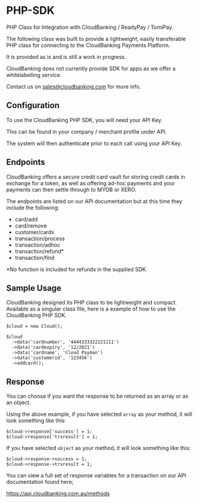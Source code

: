 # PHP-SDK

PHP Class for Integration with CloudBanking / ReadyPay / TomiPay.

The following class was built to provide a lightweight, easily 
transferable PHP class for connecting to the CloudBanking 
Payments Platform.

It is provided as is and is still a work in progress.

CloudBanking does not currently provide SDK for apps as we offer 
a whitelabelling service.

Contact us on sales@cloudbanking.com for more info.


## Configuration

To use the CloudBanking PHP SDK, you will need your API Key.

This can be found in your company / merchant profile under API.

The system will then authenticate prior to each call using your
API Key.


## Endpoints

CloudBanking offers a secure credit card vault for storing credit
cards in exchange for a token, as well as offering ad-hoc payments
and your payments can then settle through to MYOB or XERO.

The endpoints are listed on our API documentation but at this time
they include the following:

- card/add
- card/remove
- customer/cards
- transaction/process
- transaction/adhoc
- transaction/refund*
- transaction/find

*No function is included for refunds in the supplied SDK.

## Sample Usage

CloudBanking designed its PHP class to be lightweight and compact.
Available as a singular class file, here is a example of how to
use the CloudBanking PHP SDK.
```
$cloud = new Cloud();
  
$cloud
  ->data('cardnumber', '4444333322221111')
  ->data('cardexpiry', '12/2021')
  ->data('cardname', 'Cloud Payman')
  ->data('customerid', '123456')
  ->addcard();
```  

## Response

You can choose if you want the response to be returned as an array
or as an object.

Using the above example, if you have selected `array` as your
method, it will look something like this:
```
$cloud->response['success'] = 1;
$cloud->response['trxresult'] = 1;
```
If you have selected `object` as your method, it will look 
something like this:
```
$cloud->response->success = 1;
$cloud->response->trxresult = 1;
```

You can view a full set of response variables for a transaction
on our API documentation found here;

https://api.cloudbanking.com.au/methods
